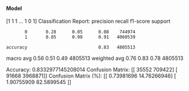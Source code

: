 #### Model
[1 1 1 ... 1 0 1]
Classification Report:
              precision    recall  f1-score   support

           0       0.28      0.05      0.08    744974
           1       0.85      0.98      0.91   4060539

    accuracy                           0.83   4805513
   macro avg       0.56      0.51      0.49   4805513
weighted avg       0.76      0.83      0.78   4805513

Accuracy: 0.8332977145208014
Confusion Matrix:
[[  35552  709422]
 [  91668 3968871]]
Confusion Matrix (%):
[[ 0.73981696 14.76266946]
 [ 1.90755909 82.5899545 ]]
